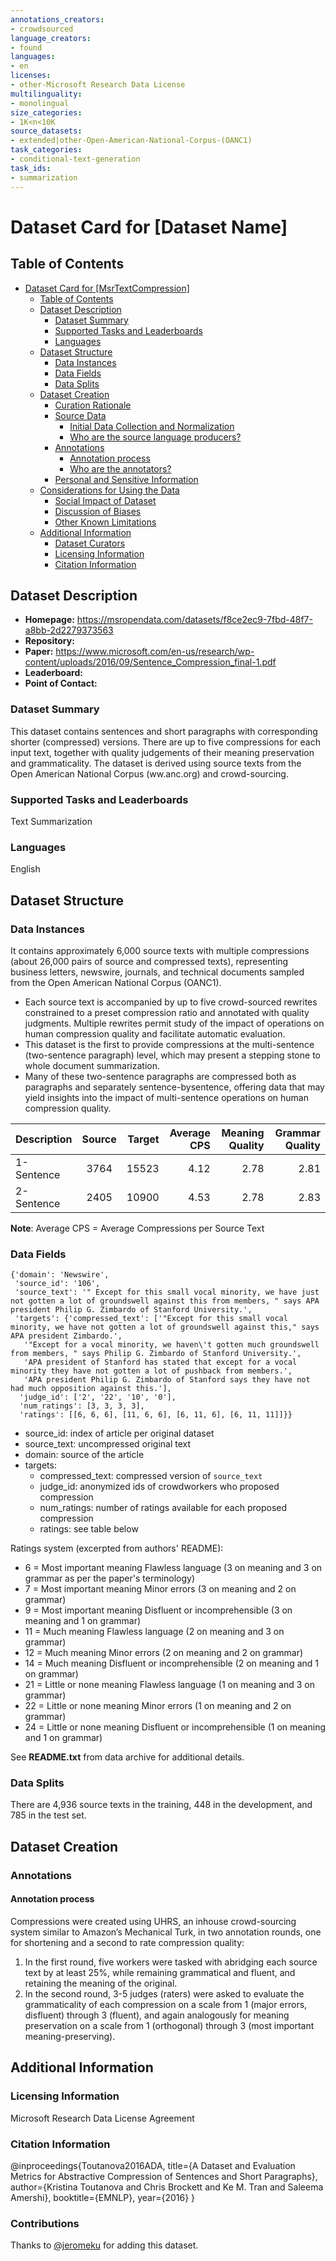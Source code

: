 ```yaml
---
annotations_creators:
- crowdsourced
language_creators:
- found
languages:
- en
licenses:
- other-Microsoft Research Data License
multilinguality:
- monolingual
size_categories:
- 1K<n<10K
source_datasets:
- extended|other-Open-American-National-Corpus-(OANC1)
task_categories:
- conditional-text-generation
task_ids:
- summarization
---
```


# Dataset Card for [Dataset Name]

## Table of Contents
- [Dataset Card for [MsrTextCompression]](#dataset-card-for-dataset-name)
  - [Table of Contents](#table-of-contents)
  - [Dataset Description](#dataset-description)
    - [Dataset Summary](#dataset-summary)
    - [Supported Tasks and Leaderboards](#supported-tasks-and-leaderboards)
    - [Languages](#languages)
  - [Dataset Structure](#dataset-structure)
    - [Data Instances](#data-instances)
    - [Data Fields](#data-fields)
    - [Data Splits](#data-splits)
  - [Dataset Creation](#dataset-creation)
    - [Curation Rationale](#curation-rationale)
    - [Source Data](#source-data)
      - [Initial Data Collection and Normalization](#initial-data-collection-and-normalization)
      - [Who are the source language producers?](#who-are-the-source-language-producers)
    - [Annotations](#annotations)
      - [Annotation process](#annotation-process)
      - [Who are the annotators?](#who-are-the-annotators)
    - [Personal and Sensitive Information](#personal-and-sensitive-information)
  - [Considerations for Using the Data](#considerations-for-using-the-data)
    - [Social Impact of Dataset](#social-impact-of-dataset)
    - [Discussion of Biases](#discussion-of-biases)
    - [Other Known Limitations](#other-known-limitations)
  - [Additional Information](#additional-information)
    - [Dataset Curators](#dataset-curators)
    - [Licensing Information](#licensing-information)
    - [Citation Information](#citation-information)

## Dataset Description

- **Homepage:** https://msropendata.com/datasets/f8ce2ec9-7fbd-48f7-a8bb-2d2279373563
- **Repository:**
- **Paper:** https://www.microsoft.com/en-us/research/wp-content/uploads/2016/09/Sentence_Compression_final-1.pdf
- **Leaderboard:**
- **Point of Contact:**

### Dataset Summary

This dataset contains sentences and short paragraphs with corresponding shorter (compressed) versions. There are up to five compressions for each input text, together with quality judgements of their meaning preservation and grammaticality. The dataset is derived using source texts from the Open American National Corpus (ww.anc.org) and crowd-sourcing.

### Supported Tasks and Leaderboards

Text Summarization

### Languages

English

## Dataset Structure

### Data Instances

It contains approximately 6,000 source texts with multiple compressions (about 26,000 pairs of source and compressed texts), representing business letters, newswire, journals, and technical documents sampled from the Open American National Corpus (OANC1).

- Each source text is accompanied by up to five crowd-sourced rewrites constrained to a preset
compression ratio and annotated with quality judgments. Multiple rewrites permit study of the impact of operations on human compression quality and facilitate automatic evaluation.
- This dataset is the first to provide compressions at the multi-sentence (two-sentence paragraph)
level, which may present a stepping stone to whole document summarization.
- Many of these two-sentence paragraphs are compressed both as paragraphs and separately sentence-bysentence, offering data that may yield insights
into the impact of multi-sentence operations on human compression quality.

| Description       | Source | Target | Average CPS | Meaning Quality | Grammar Quality |
| :------------- | :----------: | -----------: | -----------: | -----------: | -----------: |
|  1-Sentence | 3764   | 15523    | 4.12 | 2.78 | 2.81 |
|  2-Sentence | 2405   | 10900    | 4.53 | 2.78 | 2.83 |

**Note**: Average CPS = Average Compressions per Source Text

### Data Fields

```
{'domain': 'Newswire',
 'source_id': '106',
 'source_text': '" Except for this small vocal minority, we have just not gotten a lot of groundswell against this from members, " says APA president Philip G. Zimbardo of Stanford University.',
 'targets': {'compressed_text': ['"Except for this small vocal minority, we have not gotten a lot of groundswell against this," says APA president Zimbardo.',
   '"Except for a vocal minority, we haven\'t gotten much groundswell from members, " says Philip G. Zimbardo of Stanford University.',
   'APA president of Stanford has stated that except for a vocal minority they have not gotten a lot of pushback from members.',
   'APA president Philip G. Zimbardo of Stanford says they have not had much opposition against this.'],
  'judge_id': ['2', '22', '10', '0'],
  'num_ratings': [3, 3, 3, 3],
  'ratings': [[6, 6, 6], [11, 6, 6], [6, 11, 6], [6, 11, 11]]}}
```

- source_id: index of article per original dataset
- source_text: uncompressed original text
- domain: source of the article
- targets:
  - compressed_text: compressed version of `source_text`
  - judge_id: anonymized ids of crowdworkers who proposed compression
  - num_ratings: number of ratings available for each proposed compression
  - ratings: see table below

Ratings system (excerpted from authors' README):

- 6 =	Most important meaning Flawless language      (3 on meaning and 3 on grammar as per the paper's terminology)
- 7	= Most important meaning Minor errors           (3 on meaning and 2 on grammar)
- 9	= Most important meaning Disfluent or incomprehensible (3 on meaning and 1 on grammar)
- 11 = Much meaning Flawless language                (2 on meaning and 3 on grammar)
- 12 = Much meaning Minor errors                     (2 on meaning and 2 on grammar)
- 14 = Much meaning Disfluent or incomprehensible    (2 on meaning and 1 on grammar)
- 21 = Little or none meaning Flawless language      (1 on meaning and 3 on grammar)
- 22 = Little or none meaning Minor errors           (1 on meaning and 2 on grammar)
- 24 = Little or none meaning Disfluent or incomprehensible (1 on meaning and 1 on grammar)

See **README.txt** from data archive for additional details.

### Data Splits

There are 4,936 source texts in the training, 448 in the development, and 785 in the test set.

## Dataset Creation

### Annotations

#### Annotation process

Compressions were created using UHRS, an inhouse crowd-sourcing system similar to Amazon’s Mechanical Turk, in two annotation rounds, one for shortening and a second to rate compression quality:

1. In the first round, five workers were tasked with abridging each source text by at least 25%, while remaining grammatical and fluent, and retaining the meaning of the original.
2. In the second round, 3-5 judges (raters) were asked to evaluate the grammaticality of each compression on a scale from 1 (major errors, disfluent) through 3 (fluent), and again analogously for meaning preservation on a scale from 1 (orthogonal) through 3 (most important meaning-preserving).

## Additional Information

### Licensing Information

Microsoft Research Data License Agreement
### Citation Information

@inproceedings{Toutanova2016ADA,
  title={A Dataset and Evaluation Metrics for Abstractive Compression of Sentences and Short Paragraphs},
  author={Kristina Toutanova and Chris Brockett and Ke M. Tran and Saleema Amershi},
  booktitle={EMNLP},
  year={2016}
}

### Contributions

Thanks to [@jeromeku](https://github.com/jeromeku) for adding this dataset.